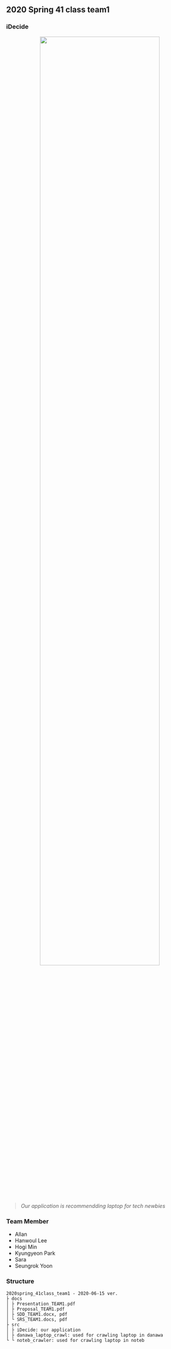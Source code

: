 ## 2020 Spring 41 class team1

### iDecide

<p align="center"><img src="https://i.ibb.co/rMs8smN/idecide.png" width="80%"></p>

> _Our application is recommendding laptop for tech newbies_

### Team Member
* Allan
* Hanwoul Lee
* Hogi Min
* Kyungyeon Park
* Sara
* Seungrok Yoon


### Structure
```
2020spring_41class_team1 - 2020-06-15 ver.
├ docs
│ ├ Presentation_TEAM1.pdf
│ ├ Proposal_TEAM1.pdf
│ ├ SDD_TEAM1.docx, pdf
│ └ SRS_TEAM1.docs, pdf
├ src
│ ├ iDecide: our application
│ ├ danawa_laptop_crawl: used for crawling laptop in danawa
└ └ noteb_crawler: used for crawling laptop in noteb
```

